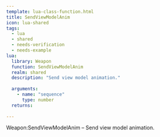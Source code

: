 ```yaml
---
template: lua-class-function.html
title: SendViewModelAnim
icon: lua-shared
tags:
  - lua
  - shared
  - needs-verification
  - needs-example
lua:
  library: Weapon
  function: SendViewModelAnim
  realm: shared
  description: "Send view model animation."
  
  arguments:
    - name: "sequence"
      type: number
  returns:
    
---
```


<div class="lua__search__keywords">
Weapon:SendViewModelAnim &#x2013; Send view model animation.
</div>
